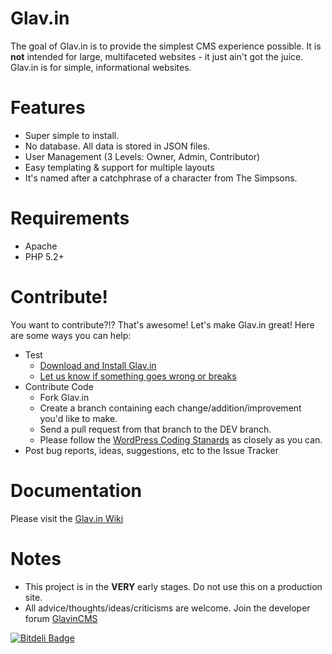 Glav.in
=======

The goal of Glav.in is to provide the simplest CMS experience possible. It is **not** intended for large, multifaceted websites - it just ain't got the juice. Glav.in is for simple, informational websites.

Features
========

* Super simple to install.
* No database. All data is stored in JSON files.
* User Management (3 Levels: Owner, Admin, Contributor)
* Easy templating & support for multiple layouts
* It's named after a catchphrase of a character from The Simpsons.

Requirements
============

* Apache
* PHP 5.2+

Contribute!
===========
You want to contribute?!? That's awesome! Let's make Glav.in great! Here are some ways you can help:

* Test
   * [Download and Install Glav.in](http://glav.in)
   * [Let us know if something goes wrong or breaks](https://github.com/GlavinCMS/glav.in/issues)
* Contribute Code
   * Fork Glav.in
   * Create a branch containing each change/addition/improvement you'd like to make.
   * Send a pull request from that branch to the DEV branch.
   * Please follow the [WordPress Coding Stanards](http://codex.wordpress.org/WordPress_Coding_Standards) as closely as you can.
* Post bug reports, ideas, suggestions, etc to the Issue Tracker

Documentation
=============
Please visit the [Glav.in Wiki](https://github.com/GlavinCMS/glav.in/wiki/_pages)

Notes
=====

* This project is in the **VERY** early stages. Do not use this on a production site.
* All advice/thoughts/ideas/criticisms are welcome. Join the developer forum [GlavinCMS](https://groups.google.com/forum/#!forum/glavincms)

[![Bitdeli Badge](https://d2weczhvl823v0.cloudfront.net/mattsparks/glav.in/trend.png)](https://bitdeli.com/free "Bitdeli Badge")

